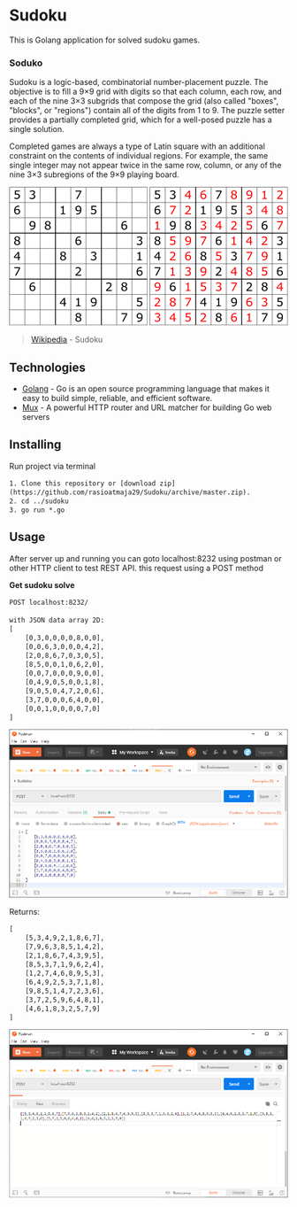 # Sudoku
<p align="justify">
This is Golang application for solved sudoku games.

### Soduko
Sudoku is a logic-based, combinatorial number-placement puzzle. The objective is to fill a 9×9 grid with digits so that each column, each row, and each of the nine 3×3 subgrids that compose the grid (also called "boxes", "blocks", or "regions") contain all of the digits from 1 to 9. The puzzle setter provides a partially completed grid, which for a well-posed puzzle has a single solution.

Completed games are always a type of Latin square with an additional constraint on the contents of individual regions. For example, the same single integer may not appear twice in the same row, column, or any of the nine 3×3 subregions of the 9×9 playing board. 
</p>

<p align="center">
  <img src="./public/assets/img/doc_sudoku_unsolved.png">
  <img src="./public/assets/img/doc_sudoku_solved.png">
</p>

> [Wikipedia](https://en.wikipedia.org/wiki/Sudoku) - Sudoku

## Technologies
* [Golang](https://golang.org/) - Go is an open source programming language that makes it easy to build simple, reliable, and efficient software.
* [Mux](https://github.com/gorilla/mux) - A powerful HTTP router and URL matcher for building Go web servers


## Installing

Run project via terminal 
```
1. Clone this repository or [download zip](https://github.com/rasioatmaja29/Sudoku/archive/master.zip).
2. cd ../sudoku
3. go run *.go

```

## Usage 

After server up and running you can goto localhost:8232 using postman or other HTTP client to test REST API.
this request using a POST method

**Get sudoku solve**
```
POST localhost:8232/

with JSON data array 2D:
[
    [0,3,0,0,0,0,8,0,0],
    [0,0,6,3,0,0,0,4,2],
    [2,0,8,6,7,0,3,0,5],
    [8,5,0,0,1,0,6,2,0],
    [0,0,7,0,0,0,9,0,0],
    [0,4,9,0,5,0,0,1,8],
    [9,0,5,0,4,7,2,0,6],
    [3,7,0,0,0,6,4,0,0],
    [0,0,1,0,0,0,0,7,0]
]

```

<p align="center">
  <img src="./public/assets/img/doc_request_body.png">
</p>

Returns:
```
[
    [5,3,4,9,2,1,8,6,7],
    [7,9,6,3,8,5,1,4,2],
    [2,1,8,6,7,4,3,9,5],
    [8,5,3,7,1,9,6,2,4],
    [1,2,7,4,6,8,9,5,3],
    [6,4,9,2,5,3,7,1,8],
    [9,8,5,1,4,7,2,3,6],
    [3,7,2,5,9,6,4,8,1],
    [4,6,1,8,3,2,5,7,9]
]
```
<p align="center">
  <img src="./public/assets/img/doc_response_body.png">
</p>
